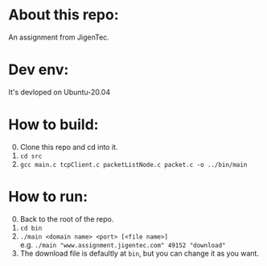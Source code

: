 # About this repo:
An assignment from JigenTec.

# Dev env:
It's devloped on Ubuntu-20.04

# How to build:
0. Clone this repo and cd into it.
1. `cd src`
2. `gcc main.c tcpClient.c packetListNode.c packet.c -o ../bin/main`

# How to run:
0. Back to the root of the repo.
1. `cd bin`
2. `./main <domain name> <port> [<file name>]`  
   e.g. `./main "www.assignment.jigentec.com" 49152 "download"`
3. The download file is defaultly at `bin`, but you can change it as you want.
